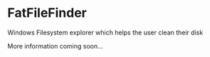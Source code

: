 # FatFileFinder
Windows Filesystem explorer which helps the user clean their disk

More information coming soon...
